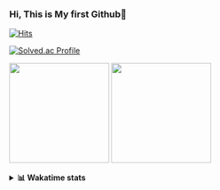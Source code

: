 ### Hi, This is My first Github👋
[![Hits](https://hits.seeyoufarm.com/api/count/incr/badge.svg?url=https%3A%2F%2Fgithub.com%2FJonghyun-Park1027&count_bg=%2379C83D&title_bg=%23555555&icon=&icon_color=%23E7E7E7&title=hits&edge_flat=false)](https://hits.seeyoufarm.com)
<br>

[![Solved.ac Profile](http://mazassumnida.wtf/api/v2/generate_badge?boj=ppjjhh1027)](https://solved.ac/ppjjhh1027/)

<p>
  <img height="180em" src="https://github-readme-stats-eight-rho-29.vercel.app/api?username=Jonghyun-Park1027&show_icons=true&include_all_commits=true&bg_color=30,e96443,904e95&title_color=fff&text_color=fff">
  <img height="180em" src="https://github-readme-stats-eight-rho-29.vercel.app/api/top-langs/?username=Jonghyun-Park1027&layout=compact&bg_color=30,e96443,904e95&title_color=fff&text_color=fff">


</p>
<details>
<summary><b>📊 Wakatime stats</b><br></summary>
<div>
<hr/>




<!--START_SECTION:waka-->
![Code Time](http://img.shields.io/badge/Code%20Time-176%20hrs%2040%20mins-blue)

![Profile Views](http://img.shields.io/badge/Profile%20Views-0-blue)

**🐱 My GitHub Data** 

> 📦 96.1 kB Used in GitHub's Storage 
 > 
> 🏆 89 Contributions in the Year 2023
 > 
> 🚫 Not Opted to Hire
 > 
> 📜 12 Public Repositories 
 > 
> 🔑 9 Private Repositories 
 > 
**I'm an Early 🐤** 

```text
🌞 Morning                36 commits          ████░░░░░░░░░░░░░░░░░░░░░   17.82 % 
🌆 Daytime                96 commits          ████████████░░░░░░░░░░░░░   47.52 % 
🌃 Evening                64 commits          ████████░░░░░░░░░░░░░░░░░   31.68 % 
🌙 Night                  6 commits           █░░░░░░░░░░░░░░░░░░░░░░░░   02.97 % 
```
📅 **I'm Most Productive on Sunday** 

```text
Monday                   22 commits          ███░░░░░░░░░░░░░░░░░░░░░░   10.89 % 
Tuesday                  17 commits          ██░░░░░░░░░░░░░░░░░░░░░░░   08.42 % 
Wednesday                16 commits          ██░░░░░░░░░░░░░░░░░░░░░░░   07.92 % 
Thursday                 18 commits          ██░░░░░░░░░░░░░░░░░░░░░░░   08.91 % 
Friday                   43 commits          █████░░░░░░░░░░░░░░░░░░░░   21.29 % 
Saturday                 42 commits          █████░░░░░░░░░░░░░░░░░░░░   20.79 % 
Sunday                   44 commits          █████░░░░░░░░░░░░░░░░░░░░   21.78 % 
```


📊 **This Week I Spent My Time On** 

```text
🕑︎ Time Zone: Asia/Seoul

💬 Programming Languages: 
Jupyter                  10 hrs 48 mins      ███████████████████████░░   92.79 % 
Python                   21 mins             █░░░░░░░░░░░░░░░░░░░░░░░░   03.05 % 
textmate                 16 mins             █░░░░░░░░░░░░░░░░░░░░░░░░   02.37 % 
GitIgnore file           7 mins              ░░░░░░░░░░░░░░░░░░░░░░░░░   01.02 % 
Text                     5 mins              ░░░░░░░░░░░░░░░░░░░░░░░░░   00.76 % 

🔥 Editors: 
PyCharm                  11 hrs 38 mins      █████████████████████████   100.00 % 

🐱‍💻 Projects: 
statistics               6 hrs 18 mins       ██████████████░░░░░░░░░░░   54.14 % 
고려대SW                    2 hrs 38 mins       ██████░░░░░░░░░░░░░░░░░░░   22.74 % 
vision_BIT               1 hr 7 mins         ██░░░░░░░░░░░░░░░░░░░░░░░   09.62 % 
Unknown Project          49 mins             ██░░░░░░░░░░░░░░░░░░░░░░░   07.04 % 
vision                   26 mins             █░░░░░░░░░░░░░░░░░░░░░░░░   03.76 % 

💻 Operating System: 
Windows                  11 hrs 38 mins      █████████████████████████   100.00 % 
```

**I Mostly Code in Jupyter Notebook** 

```text
Jupyter Notebook         8 repos             █████████████░░░░░░░░░░░░   53.33 % 
HTML                     3 repos             █████░░░░░░░░░░░░░░░░░░░░   20.00 % 
Python                   3 repos             █████░░░░░░░░░░░░░░░░░░░░   20.00 % 
R                        1 repo              ██░░░░░░░░░░░░░░░░░░░░░░░   06.67 % 
```




 Last Updated on 31/03/2023 18:34:17 UTC
<!--END_SECTION:waka-->
</details>



